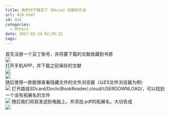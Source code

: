 ```yaml
---
title: 免积分下载豆丁（Docin）文献的方法
url: 424.html
id: 424
categories:
  - Others
date: 2017-02-24 02:29:22
tags:
---
```


首先注册一个豆丁账号，并将要下载的文献收藏到书房  
![](https://s2.ax1x.com/2019/08/07/e4xJR1.png)   
打开手机APP，并下载之前保存的文献  
![](https://s2.ax1x.com/2019/08/07/e4x0de.png)  
![](https://s2.ax1x.com/2019/08/07/e4xUsK.png)   
随后使用一款能够查看隐藏文件的文件浏览器（以ES文件浏览器为例）  
![](https://s2.ax1x.com/2019/08/07/e4xNM6.png)
打开路径SDcard/DocIn/BookReader/.cloud/USERDOWNLOAD/，可以找到一个没有拓展名的文件  
![](https://s2.ax1x.com/2019/08/07/e4xYxx.png)
随后我们将其发送到电脑上，并添加.pdf的拓展名，大功告成  
![](https://s2.ax1x.com/2019/08/07/e4xwZD.jpg)